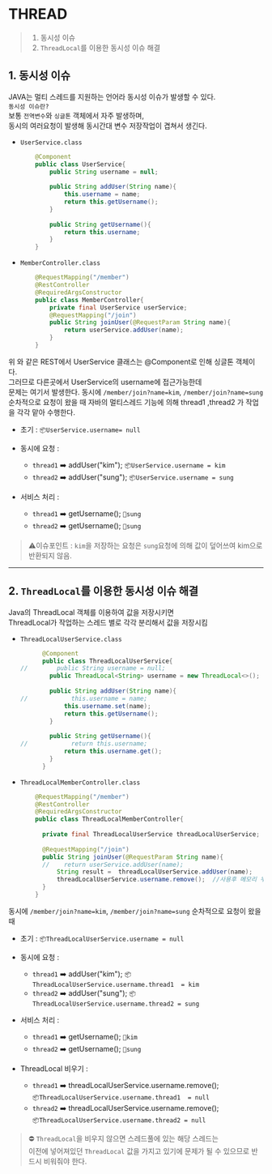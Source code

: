 # THREAD 

>1. 동시성 이슈
>2. `ThreadLocal`를 이용한 동시성 이슈 해결
>



## 1. 동시성 이슈
JAVA는 멀티 스레드를 지원하는 언어라 동시성 이슈가 발생할 수 있다.  
`동시성 이슈란?`  
보통 `전역변수`와 `싱글톤` 객체에서 자주 발생하며,  
동시의 여러요청이 발생해 동시간대 변수 저장작업이 겹쳐서 생긴다.
- `UserService.class`
  ```java
      @Component
      public class UserService{
          public String username = null;
          
          public String addUser(String name){
              this.username = name;
              return this.getUsername();
          }   
          
          public String getUsername(){
              return this.username;
          }
      }
  ```
- `MemberController.class`
  ```java
      @RequestMapping("/member")
      @RestController
      @RequiredArgsConstructor
      public class MemberController{
          private final UserService userService;
          @RequestMapping("/join")
          public String joinUser(@RequestParam String name){
              return userService.addUser(name);
          }
      }
  ```
위  와 같은 REST에서 UserService 클래스는 @Component로 인해 싱글톤 객체이다.  
그러므로 다른곳에서 UserService의 username에 접근가능한데  
문제는 여기서 발생한다.
동시에 `/member/join?name=kim`, `/member/join?name=sung` 순차적으로 요청이 왔을 때
자바의 멀티스레드 기능에 의해 thread1 ,thread2 가 작업을 각각 맡아 수행한다.  

- 초기 : `📦UserService.username= null`  

- 동시에 요청 :
  - `thread1` ➡️ addUser("kim"); `📦UserService.username = kim`  
  - `thread2` ➡️ addUser("sung"); `📦UserService.username = sung`  
- 서비스 처리 :  
  - `thread1` ➡️ getUsername(); `🧾sung`  
  - `thread2` ➡️ getUsername(); `🧾sung`  

> ⚠️이슈포인트 : `kim`을 저장하는 요청은 `sung`요청에 의해 값이 덮어쓰여 kim으로 반환되지 않음.


---
  
## 2. `ThreadLocal`를 이용한 동시성 이슈 해결
  Java의 ThreadLocal 객체를 이용하여 값을 저장시키면  
  ThreadLocal가 작업하는 스레드 별로 각각 분리해서 값을 저장시킴
- `ThreadLocalUserService.class`
  ```java
        @Component
        public class ThreadLocalUserService{
  //        public String username = null;
          public ThreadLocal<String> username = new ThreadLocal<>(); 
      
          public String addUser(String name){
  //            this.username = name;
              this.username.set(name);
              return this.getUsername();
          }   
          
          public String getUsername(){
  //            return this.username;
              return this.username.get();
          }
        }
  ```

- `ThreadLocalMemberController.class`
  ```java
      @RequestMapping("/member")
      @RestController
      @RequiredArgsConstructor
      public class ThreadLocalMemberController{
          
        private final ThreadLocalUserService threadLocalUserService;
          
        @RequestMapping("/join")
        public String joinUser(@RequestParam String name){
        //    return userService.addUser(name);
            String result =  threadLocalUserService.addUser(name);
            threadLocalUserService.username.remove();  //사용후 메모리 누수 방지를 위해 비워줌
        }
      }
  ```  
    
  

동시에 `/member/join?name=kim`, `/member/join?name=sung` 순차적으로 요청이 왔을 때

- 초기 : `📦ThreadLocalUserService.username = null`  

- 동시에 요청 :
    - `thread1` ➡️ addUser("kim"); `📦ThreadLocalUserService.username.thread1  = kim`
    - `thread2` ➡️ addUser("sung"); `📦ThreadLocalUserService.username.thread2 = sung`
- 서비스 처리 :
    - `thread1` ➡️ getUsername(); `🧾kim`
    - `thread2` ➡️ getUsername(); `🧾sung`  
- ThreadLocal 비우기 :
    - `thread1` ➡️ threadLocalUserService.username.remove();  
    `📦ThreadLocalUserService.username.thread1  = null`
    - `thread2` ➡️ threadLocalUserService.username.remove();  
    `📦ThreadLocalUserService.username.thread2 = null`  

> ⛔ `ThreadLocal`을 비우지 않으면 스레드풀에 있는 해당 스레드는  
> 이전에 넣어져있던 `ThreadLocal` 값을 가지고 있기에 문제가 될 수 있으므로 반드시 비워줘야 한다.